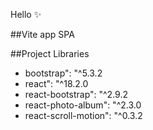 Hello ✨

##Vite app SPA

##Project Libraries 

- bootstrap": "^5.3.2
- react": "^18.2.0
- react-bootstrap": "^2.9.2
- react-photo-album": "^2.3.0
- react-scroll-motion": "^0.3.2
